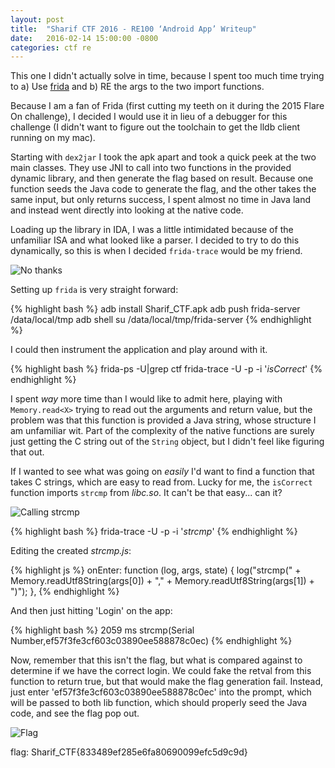 ```yaml
---
layout: post
title:  "Sharif CTF 2016 - RE100 ‘Android App’ Writeup"
date:   2016-02-14 15:00:00 -0800
categories: ctf re
---
```


This one I didn't actually solve in time, because I spent too much time trying to a) Use [frida](http://frida.re) and b) RE the args to the two import functions.

Because I am a fan of Frida (first cutting my teeth on it during the 2015 Flare On challenge), I decided I would use it in lieu of a debugger for this challenge (I didn't want to figure out the toolchain to get the lldb client running on my mac).

Starting with `dex2jar` I took the apk apart and took a quick peek at the two main classes. They use JNI to call into two functions in the provided dynamic library, and then generate the flag based on result. Because one function seeds the Java code to generate the flag, and the other takes the same input, but only returns success, I spent almost no time in Java land and instead went directly into looking at the native code.

Loading up the library in IDA, I was a little intimidated because of the unfamiliar ISA and what looked like a parser. I decided to try to do this dynamically, so this is when I decided `frida-trace` would be my friend.

![No thanks]({{site.url}}/assets/2016-02-14-Sharif-CTF-RE100-Android-App-1.png)

Setting up `frida` is very straight forward:

{% highlight bash %}
adb install Sharif_CTF.apk
adb push frida-server /data/local/tmp
adb shell
su
/data/local/tmp/frida-server
{% endhighlight %}

I could then instrument the application and play around with it.

{% highlight bash %}
frida-ps -U|grep ctf
frida-trace -U -p <pid> -i '*isCorrect*'
{% endhighlight %}

I spent _way_ more time than I would like to admit here, playing with `Memory.read<X>` trying to read out the arguments and return value, but the problem was that this function is provided a Java string, whose structure I am unfamiliar wit. Part of the complexity of the native functions are surely just getting the C string out of the `String` object, but I didn't feel like figuring that out.

If I wanted to see what was going on _easily_ I'd want to find a function that takes C strings, which are easy to read from. Lucky for me, the `isCorrect` function imports `strcmp` from _libc.so_. It can't be that easy... can it?

![Calling strcmp]({{site.url}}/assets/2016-02-14-Sharif-CTF-RE100-Android-App-2.png)

{% highlight bash %}
frida-trace -U -p <pid> -i '*strcmp*'
{% endhighlight %}

Editing the created _strcmp.js_:

{% highlight js %}
onEnter: function (log, args, state) {
    log("strcmp(" + Memory.readUtf8String(args[0]) + "," +  Memory.readUtf8String(args[1]) + ")");
},
{% endhighlight %}

And then just hitting 'Login' on the app:

{% highlight bash %}
  2059 ms  strcmp(Serial Number,ef57f3fe3cf603c03890ee588878c0ec)
{% endhighlight %}

Now, remember that this isn't the flag, but what is compared against to determine if we have the correct login. We could fake the retval from this function to return true, but that would make the flag generation fail. Instead, just enter 'ef57f3fe3cf603c03890ee588878c0ec' into the prompt, which will be passed to both lib function, which should properly seed the Java code, and see the flag pop out.

![Flag]({{site.url}}/assets/2016-02-14-Sharif-CTF-RE100-Android-App-3.png)

flag: Sharif_CTF{833489ef285e6fa80690099efc5d9c9d}
